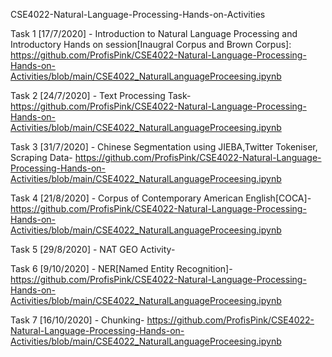 CSE4022-Natural-Language-Processing-Hands-on-Activities

Task 1 [17/7/2020] - Introduction to Natural Language Processing and Introductory Hands on session[Inaugral Corpus and Brown Corpus]: https://github.com/ProfisPink/CSE4022-Natural-Language-Processing-Hands-on-Activities/blob/main/CSE4022_NaturalLanguageProceesing.ipynb

Task 2 [24/7/2020] - Text Processing Task- https://github.com/ProfisPink/CSE4022-Natural-Language-Processing-Hands-on-Activities/blob/main/CSE4022_NaturalLanguageProceesing.ipynb

Task 3 [31/7/2020] - Chinese Segmentation using JIEBA,Twitter Tokeniser, Scraping Data- https://github.com/ProfisPink/CSE4022-Natural-Language-Processing-Hands-on-Activities/blob/main/CSE4022_NaturalLanguageProceesing.ipynb

Task 4 [21/8/2020] - Corpus of Contemporary American English[COCA]- https://github.com/ProfisPink/CSE4022-Natural-Language-Processing-Hands-on-Activities/blob/main/CSE4022_NaturalLanguageProceesing.ipynb

Task 5 [29/8/2020] - NAT GEO Activity- 

Task 6 [9/10/2020] - NER[Named Entity Recognition]- https://github.com/ProfisPink/CSE4022-Natural-Language-Processing-Hands-on-Activities/blob/main/CSE4022_NaturalLanguageProceesing.ipynb

Task 7 [16/10/2020] - Chunking- https://github.com/ProfisPink/CSE4022-Natural-Language-Processing-Hands-on-Activities/blob/main/CSE4022_NaturalLanguageProceesing.ipynb
